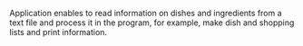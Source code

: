 Application enables to read information on dishes and ingredients from a text file and process it in the program, for example, make dish and shopping lists and print information.
